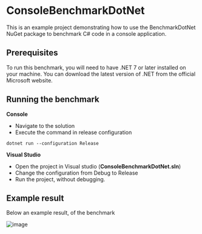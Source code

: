# ConsoleBenchmarkDotNet

This is an example project demonstrating how to use the BenchmarkDotNet NuGet package to benchmark C# code in a console application.

## Prerequisites

To run this benchmark, you will need to have .NET 7 or later installed on your machine. You can download the latest version of .NET from the official Microsoft website.

## Running the benchmark

**Console**
- Navigate to the solution
- Execute the command in release configuration

```dotnet run --configuration Release```

**Visual Studio**
- Open the project in Visual studio (**ConsoleBenchmarkDotNet.sln**)
- Change the configuration from Debug to Release
- Run the project, without debugging.

## Example result
Below an example result, of the benchmark

![image](https://user-images.githubusercontent.com/6886678/222909516-b36e4d28-bcc1-4712-860b-848173ed6def.png)
